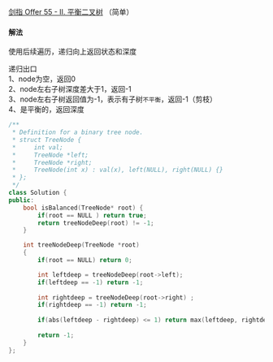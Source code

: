 [剑指 Offer 55 - II. 平衡二叉树](https://leetcode-cn.com/problems/ping-heng-er-cha-shu-lcof/) （简单）

#### 解法

使用后续遍历，递归向上返回状态和深度

递归出口    
1、node为空，返回0    
2、node左右子树深度差大于1，返回-1    
3、node左右子树返回值为-1，表示有子树`不平衡`，返回-1（剪枝）    
4、是平衡的，返回深度    


```C++
/**
 * Definition for a binary tree node.
 * struct TreeNode {
 *     int val;
 *     TreeNode *left;
 *     TreeNode *right;
 *     TreeNode(int x) : val(x), left(NULL), right(NULL) {}
 * };
 */
class Solution {
public:
    bool isBalanced(TreeNode* root) {
        if(root == NULL ) return true;
        return treeNodeDeep(root) != -1;
    }

    int treeNodeDeep(TreeNode *root)
    {
        if(root == NULL) return 0;

        int leftdeep = treeNodeDeep(root->left);
        if(leftdeep == -1) return -1;
        
        int rightdeep = treeNodeDeep(root->right) ;
        if(rightdeep == -1) return -1; 
        
        if(abs(leftdeep - rightdeep) <= 1) return max(leftdeep, rightdeep) + 1;
        
        return -1;
    }
};
```

